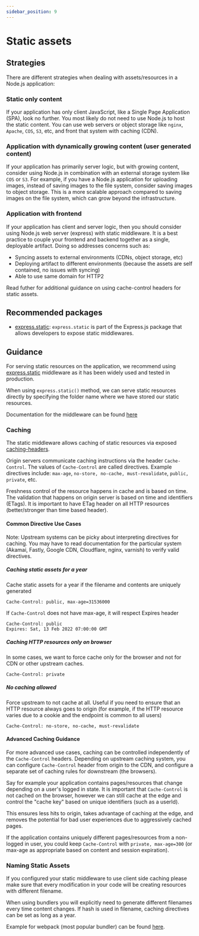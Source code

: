 ```yaml
---
sidebar_position: 9
---
```


# Static assets

## Strategies

There are different strategies when dealing with assets/resources in a Node.js application:

### Static only content

If your application has only client JavaScript, like a Single Page Application (SPA), look no further. You most likely do not need to use Node.js to host the static content. You can use web servers or object storage like `nginx`, `Apache`, `COS`, `S3`, etc, and front that system with caching (CDN).

### Application with dynamically growing content (user generated content)

If your application has primarily server logic, but with growing content, consider using Node.js in combination with an external storage system like `COS` or `S3`. For example, if you have a Node.js application for uploading images, instead of saving images to the file system, consider saving images to object storage. This is a more scalable approach compared to saving images on the file system, which can grow beyond the infrastructure.

### Application with frontend

If your application has client and server logic, then you should consider using Node.js web server (express) with static middleware. It is a best practice to couple your frontend and backend together as a single, deployable artifact. Doing so addresses concerns such as:

- Syncing assets to external environments (CDNs, object storage, etc)
- Deploying artifact to different environments (because the assets are self contained, no issues with syncing)
- Able to use same domain for HTTP2

Read futher for additional guidance on using cache-control headers for static assets.

## Recommended packages

- [express.static][]: `express.static` is part of the Express.js package that allows developers to expose static middlewares.

## Guidance

For serving static resources on the application, we recommend using [express.static][] middleware as it has been widely used and tested in production.

When using `express.static()` method, we can serve static resources directly by specifying the folder name where we have stored our static resources.

Documentation for the middleware can be found [here][express.static]

### Caching

The static middleware allows caching of static resources via exposed [caching-headers][].

Origin servers communicate caching instructions via the header `Cache-Control`. The values of `Cache-Control` are called directives. Example directives include: `max-age`, `no-store, no-cache, must-revalidate`, `public, private`, etc.

Freshness control of the resource happens in cache and is based on time. The validation that happens on origin server is based on time and identifiers (ETags). It is important to have ETag header on all HTTP resources (better/stronger than time based header).

#### Common Directive Use Cases

Note: Upstream systems can be picky about interpreting directives for caching. You may have to read documentation for the particular system (Akamai, Fastly, Google CDN, Cloudflare, nginx, varnish) to verify valid directives.

##### Caching static assets for a year

Cache static assets for a year if the filename and contents are uniquely generated

```
Cache-Control: public, max-age=31536000

```

If `Cache-Control` does not have max-age, it will respect Expires header

```
Cache-Control: public
Expires: Sat, 13 Feb 2022 07:00:00 GMT
```

##### Caching HTTP resources only on browser

In some cases, we want to force cache only for the browser and not for CDN or other upstream caches.

```
Cache-Control: private
```

##### No caching allowed

Force upstream to not cache at all. Useful if you need to ensure that an HTTP resource always goes to origin (for example, if the HTTP resource varies due to a cookie and the endpoint is common to all users)

```
Cache-Control: no-store, no-cache, must-revalidate
```

#### Advanced Caching Guidance

For more advanced use cases, caching can be controlled independently of the `Cache-Control` headers. Depending on upstream caching system, you can configure `Cache-Control` header from origin to the CDN, and configure a separate set of caching rules for downstream (the browsers).

Say for example your application contains pages/resources that change depending on a user's logged in state. It is important that `Cache-Control` is not cached on the browser, however we can still cache at the edge and control the "cache key" based on unique identifiers (such as a userId).

This ensures less hits to origin, takes advantage of caching at the edge, and removes the potential for bad user experiences due to aggressively cached pages.

If the application contains uniquely different pages/resources from a non-logged in user, you could keep `Cache-Control` with `private, max-age=300` (or max-age as appropriate based on content and session expiration).

### Naming Static Assets

If you configured your static middleware to use client side caching please make sure that
every modification in your code will be creating resources with different filename.

When using bundlers you will explicitly need to generate different filenames every time content changes. If hash is used in filename, caching directives can be set as long as a year.

Example for webpack (most popular bundler) can be found [here][webpack-caching].

[caching-headers]: https://www.freecodecamp.org/news/an-in-depth-introduction-to-http-caching-cache-control-vary/
[express.static]: https://expressjs.com/en/4x/api.html#express.static
[webpack-caching]: https://webpack.js.org/guides/caching
